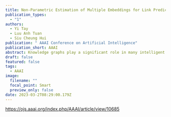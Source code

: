 ```yaml
---
title: Non-Parametric Estimation of Multiple Embeddings for Link Prediction on Dynamic Knowledge Graphs
publication_types:
  - "1"
authors:
  - Yi Tay
  - Luu Anh Tuan
  - Siu Cheung Hui
publication: " AAAI Conference on Artificial Intelligence"
publication_short: AAAI
abstract: Knowledge graphs play a significant role in many intelligent systems such as semantic search and recommendation systems. Recent works in this area of knowledge graph embeddings such as TransE, TransH and TransR have shown extremely competitive and promising results in relational learning. In this paper, we propose a novel extension of the translational embedding model to solve three main problems of the current models. Firstly, translational models are highly sensitive to hyperparameters such as margin and learning rate. Secondly, the translation principle only allows one spot in vector space for each golden triplet. Thus, congestion of entities and relations in vector space may reduce precision. Lastly, the current models are not able to handle dynamic data especially the introduction of new unseen entities/relations or removal of triplets. In this paper, we propose Parallel Universe TransE (puTransE), an adaptable and robust adaptation of the translational model. Our approach non-parametrically estimates the energy score of a triplet from multiple embedding spaces of structurally and semantically aware triplet selection. Our proposed approach is simple, robust and parallelizable. Our experimental results show that our proposed approach outperforms TransE and many other embedding methods for link prediction on knowledge graphs on both public benchmark dataset and a real world dynamic dataset.
draft: false
featured: false
tags:
  - AAAI
image:
  filename: ""
  focal_point: Smart
  preview_only: false
date: 2023-03-2T08:29:00.179Z
---
```

https://ojs.aaai.org/index.php/AAAI/article/view/10685